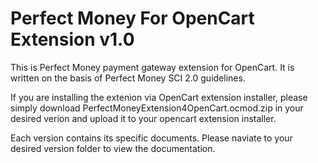 # Perfect Money For OpenCart Extension v1.0
This is Perfect Money payment gateway extension for OpenCart. It is written on the basis of Perfect Money SCI 2.0 guidelines.

If you are installing the extenion via OpenCart extension installer, please simply download PerfectMoneyExtension4OpenCart.ocmod.zip in your desired verion and upload it to your opencart extension installer.

Each version contains its specific documents. Please naviate to your desired version folder to view the documentation.